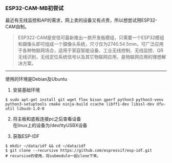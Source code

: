 ### ESP32-CAM-MB初尝试  
最近有无线监控和AP的需求，网上卖的设备又有点贵，所以想尝试用ESP32-CAM自制。  
>  ESP322-CAM是安信可最新推出一款开发板模组，只需要一个ESP32模组和摄像头即可组成一个摄像头系统，尺寸仅为2740.54.5mm，可广泛应用于各种物联网场合，适用于家庭智能设备、工业无线控制、无线监控、QR无线识别，无线定位系统信号以及其它物联网应用，是物联网应用的理想解决方案。  
  
---  
使用的环境是Debian及Ubuntu  
1. 安装基础环境  
```
$ sudo apt-get install git wget flex bison gperf python3 python3-venv python3-setuptools cmake ninja-build ccache libffi-dev libssl-dev dfu-util libusb-1.0-0  
```  
2. 将主板和底板连接pc之后查看设备  
在linux上的设备为/dev/ttyUSBX设备  

3. 获取ESP-IDF  
```  
$ mkdir ~/data/idf && cd ~/data/idf  
$ git clone --recursive https://github.com/espressif/esp-idf.git  
# recursive的使用，将submodule一起clone下来。  
```
